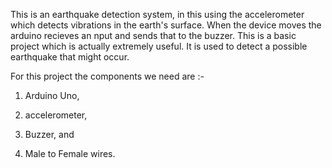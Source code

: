 This is an earthquake detection system, in this using the accelerometer which detects vibrations in the earth's surface. When the device moves the arduino recieves an nput and sends that to the buzzer. 
This is a basic project which is actually extremely useful. It is used to detect a possible earthquake that might occur.

For this project the components we need are :-

1) Arduino Uno,

2) accelerometer,

3) Buzzer, and

4) Male to Female wires.
